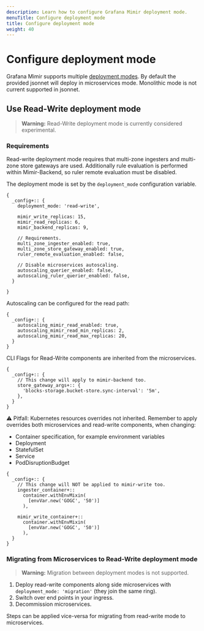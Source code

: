 ```yaml
---
description: Learn how to configure Grafana Mimir deployment mode.
menuTitle: Configure deployment mode
title: Configure deployment mode
weight: 40
---
```


# Configure deployment mode

Grafana Mimir supports multiple [deployment modes](). By default the provided jsonnet will deploy in microservices mode. Monolithic mode is not current supported in jsonnet.

## Use Read-Write deployment mode

> **Warning:**
> Read-Write deployment mode is currently considered experimental.

### Requirements

Read-write deployment mode requires that multi-zone ingesters and multi-zone store gateways are used. Additionally rule evaluation is performed within Mimir-Backend, so ruler remote evaluation must be disabled.

The deployment mode is set by the `deployment_mode` configuration variable.

```jsonnet
{
  _config+:: {
    deployment_mode: 'read-write',

    mimir_write_replicas: 15,
    mimir_read_replicas: 6,
    mimir_backend_replicas: 9,

    // Requirements.
    multi_zone_ingester_enabled: true,
    multi_zone_store_gateway_enabled: true,
    ruler_remote_evaluation_enabled: false,

    // Disable microservices autoscaling.
    autoscaling_querier_enabled: false,
    autoscaling_ruler_querier_enabled: false,
  }

}
```

Autoscaling can be configured for the read path:

```jsonnet
{
  _config+:: {
    autoscaling_mimir_read_enabled: true,
    autoscaling_mimir_read_min_replicas: 2,
    autoscaling_mimir_read_max_replicas: 20,
  }
}
```

CLI Flags for Read-Write components are inherited from the microservices.

```jsonnet
{
  _config+:: {
    // This change will apply to mimir-backend too.
    store_gateway_args+:: {
      'blocks-storage.bucket-store.sync-interval': '5m',
    },
  }
}
```

⚠️ Pitfall: Kubernetes resources overrides not inherited. Remember to apply overrides both microservices and read-write components, when changing:

- Container specification, for example environment variables
- Deployment
- StatefulSet
- Service
- PodDisruptionBudget

```jsonnet
{
  _config+:: {
    // This change will NOT be applied to mimir-write too.
    ingester_container+::
      container.withEnvMixin(
        [envVar.new('GOGC', '50')]
      ),

    mimir_write_container+::
      container.withEnvMixin(
        [envVar.new('GOGC', '50')]
      ),
  }
}
```

### Migrating from Microservices to Read-Write deployment mode

> **Warning:**
> Migration between deployment modes is not supported.

1. Deploy read-write components along side microservices with `deployment_mode: 'migration'` (they join the same ring).
1. Switch over end points in your ingress.
1. Decommission microservices.

Steps can be applied vice-versa for migrating from read-write mode to microservices.
